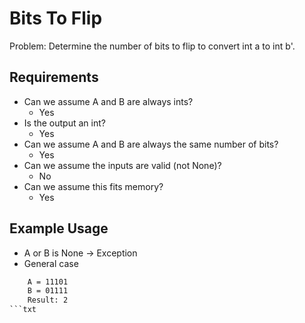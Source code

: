 # Bits To Flip

Problem: Determine the number of bits to flip to convert int a to int b'.

## Requirements

- Can we assume A and B are always ints?
  - Yes
- Is the output an int?
  - Yes
- Can we assume A and B are always the same number of bits?
  - Yes
- Can we assume the inputs are valid (not None)?
  - No
- Can we assume this fits memory?
  - Yes

## Example Usage

- A or B is None -> Exception
- General case

````txt
    A = 11101
    B = 01111
    Result: 2
```txt
````
